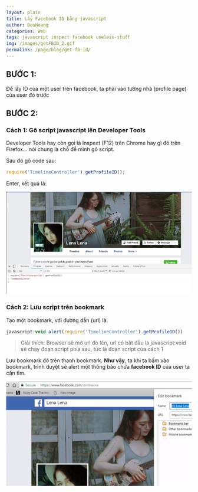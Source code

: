 ```yaml
---
layout: plain
title: Lấy Facebook ID bằng javascript
author: BeoHoang
categories: Web
tags: javascript inspect facebook useless-stuff
img: /images/getFBID_2.gif
permalink: /page/blog/get-fb-id/
---
```


## BƯỚC 1: 

Để lấy ID của một user trên facebook, ta phải vào tường nhà (profile page) của user đó trước

## BƯỚC 2:

### Cách 1: Gõ script javascript lên Developer Tools

Developer Tools hay còn gọi là Inspect (F12) trên Chrome hay gì đó trên Firefox... nói chung là chỗ để mình gõ script.

Sau đó gõ code sau:

```js
require('TimelineController').getProfileID();
```

Enter, kết quả là:

![img](/images/getFBID_1.jpg)

### Cách 2: Lưu script trên bookmark

Tạo một bookmark, với đường dẫn (url) là:

```js
javascript:void alert(require('TimelineController').getProfileID())
```

> Giải thích: Browser sẽ mở url đó lên, url có bắt đầu là javascript:void sẽ chạy đoạn script phía sau, tức là đoạn script của cách 1

Lưu bookmark đó trên thanh bookmark. **Như vậy**, ta khi ta bấm vào bookmark, trình duyệt sẽ alert một thông báo chứa **facebook ID** của user ta cần tìm.

![img](/images/getFBID_2.gif)